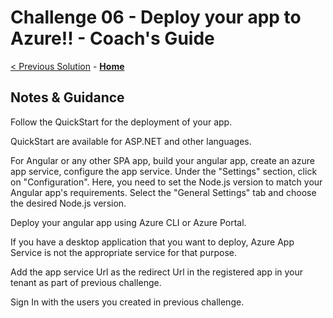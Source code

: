 # Challenge 06 - Deploy your app to Azure!! - Coach's Guide 

[< Previous Solution](./Solution-05.md) - **[Home](./README.md)**

## Notes & Guidance

Follow the QuickStart for the deployment of your app.

QuickStart are available for ASP.NET and other languages.

For Angular or any other SPA app, build your angular app, create an azure app service, configure the app service. Under the "Settings" section, click on "Configuration". Here, you need to set the Node.js version to match your Angular app's requirements. Select the "General Settings" tab and choose the desired Node.js version.

Deploy your angular app using Azure CLI or Azure Portal.

If you have a desktop application that you want to deploy, Azure App Service is not the appropriate service for that purpose.

Add the app service Url as the redirect Url in the registered app in your tenant as part of previous challenge.

Sign In with the users you created in previous challenge.
